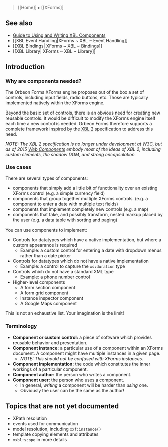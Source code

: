 > [[Home]] ▸ [[XForms]]

## See also

- [Guide to Using and Writing XBL Components](http://wiki.orbeon.com/forms/doc/developer-guide/xbl-components-guide)
- [[XBL Event Handling|XForms ~ XBL ~ Event Handling]]
- [[XBL Bindings| XForms ~ XBL ~ Bindings]]
- [[XBL Library| XForms ~ XBL ~ Library]]

## Introduction

### Why are components needed?  

The Orbeon Forms XForms engine proposes out of the box a set of controls, including input fields, radio buttons, etc. Those are typically implemented natively within the XForms engine.

Beyond the basic set of controls, there is an obvious need for creating new reusable controls. It would be difficult to modify the XForms engine itself each time a new control is needed. Orbeon Forms therefore supports a complete framework inspired by the [XBL 2][1] specification to address this need.

*NOTE: The XBL 2 specification is no longer under development at W3C, but as of 2015 [Web Components](http://webcomponents.org/) embody most of the ideas of XBL 2, including custom elements, the shadow DOM, and strong encapsulation.*

### Use cases

There are several types of components:

* components that simply add a little bit of functionality over an existing XForms control (e.g. a simple currency field)
* components that group together multiple XForms controls. (e.g. a component to enter a date with multiple text fields)
* components that implement completely new controls (e.g. a map)
* components that take, and possibly transform, nested markup placed by the user (e.g. a data table with sorting and paging)

You can use components to implement:  

* Controls for datatypes which have a native implementation, but where a custom appearance is required
    * Example: a custom control for entering a date with dropdown menus rather than a date picker
* Controls for datatypes which do not have a native implementation
    * Example: a control to capture the `xs:duration` type  
* Controls which do not have a standard XML type
    * Example: a phone number control
* Higher-level components  
    * A form section component
    * A form grid component
    * Instance inspector component
    * A Google Maps component

This is not an exhaustive list. Your imagination is the limit!

### Terminology

* **Component or custom control:** a piece of software which provides reusable behavior and presentation.  
* **Component instance:** a particular use of a component within an XForms document. A component might have multiple instances in a given page.
    * _NOTE: This should not be confused with XForms instances._
* **Component implementation:** the code which constitutes the inner workings of a particular component.  
* **Component author:** the person who writes a component.
* **Component user:** the person who uses a component.
    * In general, _writing_ a component will be harder than _using_ one.
    * Obviously the user can be the same as the author!

## Topics that are not yet documented

* XPath resolution
* events used for communication
* model resolution, including `xxf:instance()`
* template copying elements and attributes
* `xxbl:scope` in more details

[1]: http://www.w3.org/TR/xbl/